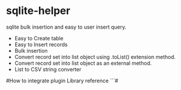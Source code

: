 # sqlite-helper
<p>sqlite bulk insertion and easy to user insert query.</p>
<ul>
<li>Easy to Create table</li>
<li>Easy to Insert records</li>
<li>Bulk insertion</li>
<li>Convert record set into list object using .toList() extension method.</li>
<li>Convert record set into list object as an external method.</li>
<li>List to CSV string converter</li>
</ul>
#How to integrate plugin
Library reference
```#
<script src="/js/sqlite-helperMini.js"></script>
<script>
        $(document).ready(function () {
            try {
            sqliteh.dataBase = window.openDatabase(
	            "testDb", '1.0', 'new DataBase', (50 * 1024 * 1024),
	            function (dataBase) { });
            }
            catch (error) {
                console.log("sqllite not working please check your connection string.");
            }
        });
```

#Create Table with sqlite-helper Syntax & Example
```#
/** Syntax **/
sqliteh.executeSql("<Table Create script>", []);
                
 /*Example*/
 sqliteh.executeSql("CREATE TABLE IF NOT EXISTS tblTest (     \
                SystemID INT NOT NULL,                        \
                DisplayName VARCHAR(50) NOT NULL,             \
                PRIMARY KEY (SystemID))", []);
```

#Insert Records with sqlite-helper Syntax & Example
```#
/** Syntax **/
sqliteh.executeSql("<Table insert script>", [<value,n+>], <success event>, <failed Event>);
                
 /*Example*/
  sqliteh.executeSql("INSERT INTO tblTest (SystemID, DisplayName)", [1, "testing"]);
```

#Sqlite Bulk Insertion with sqlite-helper Syntax & Example
```#
/** Syntax **/
sqliteh.bulkExecuteSql("<tableName>", <ArrayList>, <map column> });

/*Example*/
sqliteh.bulkExecuteSql("tblTest", [{ id: 1, val: "test" }, { id: 2, val: "434" }],
                function (index, item) {
                    return {
                        SystemID: item.id,
                        DisplayName: item.val
                    };
                });
```

#Select Records with sqlite-helper Syntax & Example
```#
/** Syntax **/
sqliteh.executeSql("<Table select script>", [(where value)<value,n+>], <success event>, <failed Event>);
                
 /*Example*/
 sqliteh.executeSql("SELECT * FROM tblTest", [], function (result) {
                console.log(result.toList());
            },
            function () {
                console.log("failed message");
            });
```

#Data Table to list with sqlite-helper Syntax & Example
```#
/** Syntax **/
var dataList = sqliteh.tableToList(<pass sqlite result>);
                
 /*Example*/
 sqliteh.executeSql("SELECT * FROM tblTest", [], function (result) {
				var dataList = sqliteh.tableToList(result);
            },
            function () {
                console.log("failed message");
            });
 
```

#List to CSV string with sqlite-helper Syntax & Example
```#
/** Syntax **/
var dataList = sqliteh.listToString([]);
                
 /*Example*/
 var dataList = sqliteh.listToString([3,5,6,7,8,2]);
 console.log(dataList);

 /*Output*/
 "3,5,6,7,8,2"
```
